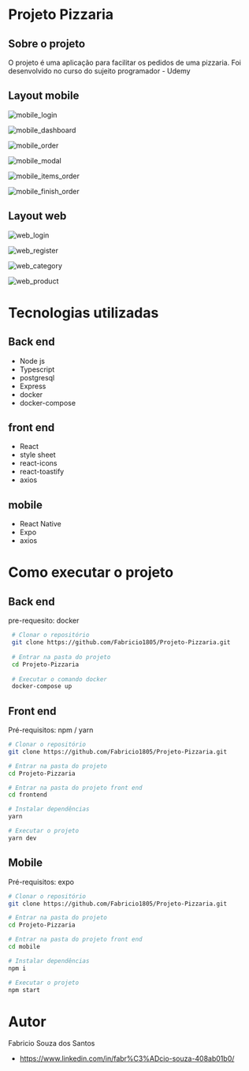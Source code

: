 # Projeto Pizzaria

## Sobre o projeto
O projeto é uma aplicação para facilitar os pedidos de uma pizzaria.
Foi desenvolvido no curso do sujeito programador - Udemy

## Layout mobile

![mobile_login](https://github.com/Fabricio1805/Projeto-Pizzaria/blob/main/assets/login_mobile.png)

![mobile_dashboard](https://github.com/Fabricio1805/Projeto-Pizzaria/blob/main/assets/dashboar.png)

![mobile_order](https://github.com/Fabricio1805/Projeto-Pizzaria/blob/main/assets/order.png)

![mobile_modal](https://github.com/Fabricio1805/Projeto-Pizzaria/blob/main/assets/modal.png)

![mobile_items_order](https://github.com/Fabricio1805/Projeto-Pizzaria/blob/main/assets/items_order.png)

![mobile_finish_order](https://github.com/Fabricio1805/Projeto-Pizzaria/blob/main/assets/finish_order.png)



## Layout web

![web_login](https://github.com/Fabricio1805/Projeto-Pizzaria/blob/main/assets/login.png)

![web_register](https://github.com/Fabricio1805/Projeto-Pizzaria/blob/main/assets/tela_cadastro.png)

![web_category](https://github.com/Fabricio1805/Projeto-Pizzaria/blob/main/assets/category.png)

![web_product](https://github.com/Fabricio1805/Projeto-Pizzaria/blob/main/assets/produto.png)



# Tecnologias utilizadas


## Back end
 - Node js
 - Typescript
 - postgresql
 - Express 
 - docker
 - docker-compose

## front end
  - React
  - style sheet
  - react-icons
  - react-toastify
  - axios

## mobile
  - React Native
  - Expo
  - axios

# Como executar o projeto
## Back end
pre-requesito: docker
```bash
 # Clonar o repositório
 git clone https://github.com/Fabricio1805/Projeto-Pizzaria.git
 
 # Entrar na pasta do projeto
 cd Projeto-Pizzaria 
 
 # Executar o comando docker
 docker-compose up
```

## Front end

Pré-requisitos: npm / yarn

```bash
# Clonar o repositório
git clone https://github.com/Fabricio1805/Projeto-Pizzaria.git

# Entrar na pasta do projeto
cd Projeto-Pizzaria

# Entrar na pasta do projeto front end
cd frontend

# Instalar dependências
yarn

# Executar o projeto
yarn dev

```

## Mobile
Pré-requisitos: expo

```bash
# Clonar o repositório
git clone https://github.com/Fabricio1805/Projeto-Pizzaria.git

# Entrar na pasta do projeto
cd Projeto-Pizzaria

# Entrar na pasta do projeto front end
cd mobile

# Instalar dependências
npm i

# Executar o projeto
npm start

```


# Autor

Fabricio Souza dos Santos 
- https://www.linkedin.com/in/fabr%C3%ADcio-souza-408ab01b0/

